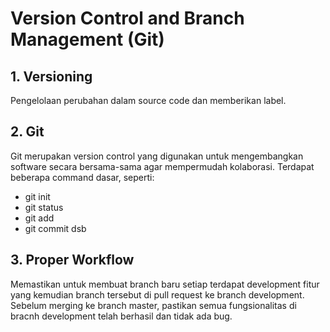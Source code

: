 # Version Control and Branch Management (Git)

## 1. Versioning
Pengelolaan perubahan dalam source code dan memberikan label.  
## 2. Git
Git merupakan version control yang digunakan untuk mengembangkan software secara bersama-sama agar mempermudah kolaborasi. Terdapat beberapa command dasar, seperti:
- git init
- git status
- git add
- git commit
dsb
## 3. Proper Workflow
Memastikan untuk membuat branch baru setiap terdapat development fitur yang kemudian branch tersebut di pull request ke branch development. Sebelum merging ke branch master, pastikan semua fungsionalitas di bracnh development telah berhasil dan tidak ada bug.